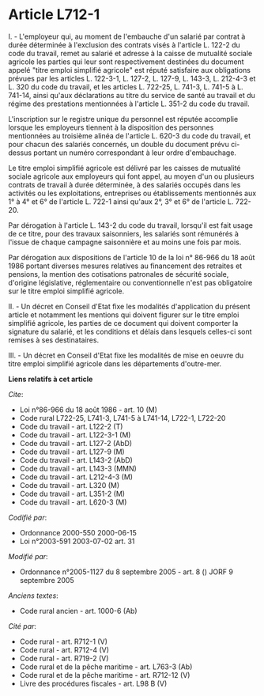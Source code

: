 # Article L712-1

I. - L'employeur qui, au moment de l'embauche d'un salarié par contrat à durée déterminée à l'exclusion des contrats visés à
l'article L. 122-2 du code du travail, remet au salarié et adresse à la caisse de mutualité sociale agricole les parties qui
leur sont respectivement destinées du document appelé "titre emploi simplifié agricole" est réputé satisfaire aux obligations
prévues par les articles L. 122-3-1, L. 127-2, L. 127-9, L. 143-3, L. 212-4-3 et L. 320 du code du travail, et les articles
L. 722-25, L. 741-3, L. 741-5 à L. 741-14, ainsi qu'aux déclarations au titre du service de santé au travail et du régime des
prestations mentionnées à l'article L. 351-2 du code du travail.

L'inscription sur le registre unique du personnel est réputée accomplie lorsque les employeurs tiennent à la disposition des
personnes mentionnées au troisième alinéa de l'article L. 620-3 du code du travail, et pour chacun des salariés concernés, un
double du document prévu ci-dessus portant un numéro correspondant à leur ordre d'embauchage.

Le titre emploi simplifié agricole est délivré par les caisses de mutualité sociale agricole aux employeurs qui font appel,
au moyen d'un ou plusieurs contrats de travail à durée déterminée, à des salariés occupés dans les activités ou les
exploitations, entreprises ou établissements mentionnés aux 1° à 4° et 6° de l'article L. 722-1 ainsi qu'aux 2°, 3° et 6° de
l'article L. 722-20.

Par dérogation à l'article L. 143-2 du code du travail, lorsqu'il est fait usage de ce titre, pour des travaux saisonniers,
les salariés sont rémunérés à l'issue de chaque campagne saisonnière et au moins une fois par mois.

Par dérogation aux dispositions de l'article 10 de la loi n° 86-966 du 18 août 1986 portant diverses mesures relatives au
financement des retraites et pensions, la mention des cotisations patronales de sécurité sociale, d'origine législative,
réglementaire ou conventionnelle n'est pas obligatoire sur le titre emploi simplifié agricole.

II. - Un décret en Conseil d'Etat fixe les modalités d'application du présent article et notamment les mentions qui doivent
figurer sur le titre emploi simplifié agricole, les parties de ce document qui doivent comporter la signature du salarié, et
les conditions et délais dans lesquels celles-ci sont remises à ses destinataires.

III. - Un décret en Conseil d'Etat fixe les modalités de mise en oeuvre du titre emploi simplifié agricole dans les
départements d'outre-mer.

**Liens relatifs à cet article**

_Cite_:

  - Loi n°86-966 du 18 août 1986 - art. 10 (M)
  - Code rural L722-25, L741-3, L741-5 à L741-14, L722-1, L722-20
  - Code du travail - art. L122-2 (T)
  - Code du travail - art. L122-3-1 (M)
  - Code du travail - art. L127-2 (AbD)
  - Code du travail - art. L127-9 (M)
  - Code du travail - art. L143-2 (AbD)
  - Code du travail - art. L143-3 (MMN)
  - Code du travail - art. L212-4-3 (M)
  - Code du travail - art. L320 (M)
  - Code du travail - art. L351-2 (M)
  - Code du travail - art. L620-3 (M)

_Codifié par_:

  - Ordonnance 2000-550 2000-06-15
  - Loi n°2003-591 2003-07-02 art. 31

_Modifié par_:

  - Ordonnance n°2005-1127 du 8 septembre 2005 - art. 8 () JORF 9 septembre 2005

_Anciens textes_:

  - Code rural ancien - art. 1000-6 (Ab)

_Cité par_:

  - Code rural - art. R712-1 (V)
  - Code rural - art. R712-4 (V)
  - Code rural - art. R719-2 (V)
  - Code rural et de la pêche maritime - art. L763-3 (Ab)
  - Code rural et de la pêche maritime - art. R712-12 (V)
  - Livre des procédures fiscales - art. L98 B (V)
